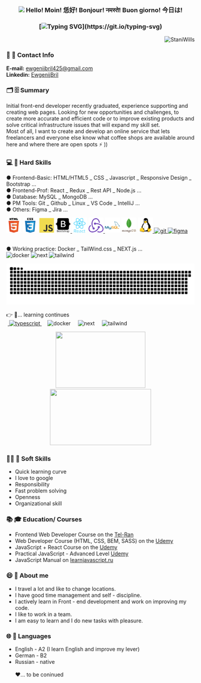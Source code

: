 <div align="center">
<h3><img src="https://media.giphy.com/media/hvRJCLFzcasrR4ia7z/giphy.gif" width="28"> Hello!  Moin! 恁好! Bonjour!  नमस्ते!  Buon giorno! 今日は!</h3>

<!-- <h3 align="center">Frontend Web Developer</h3> -->

### [![Typing SVG](https://readme-typing-svg.herokuapp.com?font=Fira+Code&pause=1000&width=535&lines=I'm+Ewgenij+Bril+💻+FrontEnd+Web+Developer!)](https://git.io/typing-svg)

<p align="right"> <img src="https://komarev.com/ghpvc/?username=EwgenijBril&label=Profile%20views&color=blueviolet&style=flat" alt="StaniWills" /> </p>
</div>

### **📧 📲 Contact Info**

<div align="left">

**E-mail:** ewgenijbril425@gmail.com <br/>
**Linkedin:** [EwgenijBril](https://www.linkedin.com/in/ewgenij-bril/)</div>

### **🗂 🗄 Summary**

<div align="left">  
Initial front-end developer recently graduated, experience supporting and creating web pages. Looking for new opportunities and challenges, to create more accurate and efficient code or to improve existing products and solve critical infrastructure issues that will expand my skill set.<br/>
Most of all, I want to create and develop an online service that lets freelancers and everyone else know what coffee shops are available around here and where there are open spots ⚡ ))<br/>
</div>

### **💻 🔭 Hard Skills**

<!-- <div align="left">
<a href="https://www.codewars.com/users/StaniWills" target="_blank" rel="noreferrer"> <img src="https://www.codewars.com/users/staniwills/badges/small" alt="codewars"/></a></div>
<div align="left"> -->

● Frontend-Basic: HTML/HTML5 _ CSS _ Javascript _ Responsive Design _ Bootstrap ... <br/>
● Frontend-Prof: React _ Redux _ Rest API _ Node.js ...<br/>
● Database: MySQL _ MongoDB ... <br/>
● PM Tools: Git _ Github _ Linux _ VS Code _ IntelliJ ... <br/>
● Others: Figma \_ Jira ...<br/>

 <!-- _ Typescript _  _ PostgreSQL _ Trello _ Adobe XD _ Photoshop _ Adobe Illustrator _ Webflow  GraphQL _ Gulp _ Webpack -->
<p><a href="https://www.w3.org/html/" target="_blank" rel="noreferrer"> <img src="https://raw.githubusercontent.com/devicons/devicon/master/icons/html5/html5-original-wordmark.svg" alt="html5" width="40" height="40"/></a>
<a href="https://www.w3schools.com/css/" target="_blank" rel="noreferrer"> <img src="https://raw.githubusercontent.com/devicons/devicon/master/icons/css3/css3-original-wordmark.svg" alt="css3" width="40" height="40"/></a>
<a href="https://developer.mozilla.org/en-US/docs/Web/JavaScript" target="_blank" rel="noreferrer"> <img src="https://raw.githubusercontent.com/devicons/devicon/master/icons/javascript/javascript-original.svg" alt="javascript" width="40" height="40"/></a>
<a href="https://getbootstrap.com" target="_blank" rel="noreferrer"> <img src="https://raw.githubusercontent.com/devicons/devicon/master/icons/bootstrap/bootstrap-plain-wordmark.svg" alt="bootstrap" width="40" height="40"/> </a>
<a href="https://reactjs.org/" target="_blank" rel="noreferrer"><img src="https://raw.githubusercontent.com/devicons/devicon/master/icons/react/react-original-wordmark.svg" alt="react" width="40" height="40"/></a>
<a href="https://redux.js.org" target="_blank" rel="noreferrer"> <img src="https://raw.githubusercontent.com/devicons/devicon/master/icons/redux/redux-original.svg" alt="redux" width="40" height="40"/> </a>
<a href="https://www.mysql.com/" target="_blank" rel="noreferrer"> <img src="https://raw.githubusercontent.com/devicons/devicon/master/icons/mysql/mysql-original-wordmark.svg" alt="mysql" width="40" height="40"/></a>
<a href="https://www.mongodb.com/" target="_blank" rel="noreferrer"> <img src="https://raw.githubusercontent.com/devicons/devicon/master/icons/mongodb/mongodb-original-wordmark.svg" alt="mongodb" width="40" height="40"/></a>
<a href="https://www.linux.org/" target="_blank" rel="noreferrer"> <img src="https://raw.githubusercontent.com/devicons/devicon/master/icons/linux/linux-original.svg" alt="linux" width="40" height="40"/> </a>
<a href="https://git-scm.com/" target="_blank" rel="noreferrer"> <img src="https://www.vectorlogo.zone/logos/git-scm/git-scm-icon.svg" alt="git" width="40" height="40"/> </a>
<a href="https://www.figma.com/" target="_blank" rel="noreferrer"> <img src="https://www.vectorlogo.zone/logos/figma/figma-icon.svg" alt="figma" width="40" height="40"/> </a><br/><br/>

● Working practice: Docker \_ TailWind.css \_ NEXT.js ...<br/>
<a><img src="https://devicon-website.vercel.app/api/docker/plain-wordmark.svg" alt=docker width="40" height="40"/></a>
<a><img src="https://devicon-website.vercel.app/api/nextjs/original-wordmark.svg?color=%23FFFFFF" alt=next width="60" height="60"/></a>
<a><img src="https://devicon-website.vercel.app/api/tailwindcss/original-wordmark.svg" alt=tailwind width="60" height="60"/></a>

<div align="left">

![snake gif](https://github.com/EwgenijBril/EwgenijBril/blob/main/github-contribution-grid-snake.svg)

</div>

👉 📖... learning continues<br/>
&nbsp;<a href="https://www.typescriptlang.org/" target="_blank" rel="noreferrer"> <img src="https://www.vectorlogo.zone/logos/typescriptlang/typescriptlang-icon.svg" alt="typescript" width="40" height="40"/> </a>&nbsp;
&nbsp;<a> <img src="https://devicon-website.vercel.app/api/docker/plain-wordmark.svg" alt=docker width="40" height="40"/> </a>&nbsp;
&nbsp;<a> <img src="https://devicon-website.vercel.app/api/nextjs/original-wordmark.svg?color=%23FFFFFF" alt=next width="60" height="60"/> </a>&nbsp;
&nbsp;<a> <img src="https://devicon-website.vercel.app/api/tailwindcss/original-wordmark.svg" alt=tailwind width="60" height="60"/> </a>&nbsp;

</div>
<div align="center">
<img src="https://github-readme-stats.vercel.app/api/top-langs?username=EwgenijBril&show_icons=true&locale=en&layout=compact" width="240"
        height="150" alt=""/>
<img src="https://github-readme-stats.vercel.app/api?username=EwgenijBril&show_icons=true&locale=en" width="270" height="150"
        />
<!-- <img src="https://github-readme-streak-stats.herokuapp.com/?user=StaniWills&&layout=compact" width="285" height="150"
      alt="" /> -->
</div>

### **🙋‍♂️ 🤝 Soft Skills**

- Quick learning curve<br/>
- I love to google<br/>
- Responsibility<br/>
- Fast problem solving<br/>
- Openness<br/>
- Organizational skill<br/>

### **📚 🎓 Education/ Courses**

- Frontend Web Developer Course on the [Tel-Ran](https://tel-ran.de)
- Web Developer Course (HTML, CSS, BEM, SASS) on the [Udemy](https://www.udemy.com/course/javascript_full/learn/lecture/14328446)
- JavaScript + React Course on the [Udemy](https://www.udemy.com/course/javascript_full/)
- Practical JavaScript - Advanced Level [Udemy](https://www.udemy.com/course/javascript_practice/learn/lecture/17690944?start=0#overview)
- JavaScript Manual on [learnjavascript.ru](https://learn.javascript.ru/)

### **😄 💬 About me**

- I travel a lot and like to change locations.
- I have good time management and self - discipline.
- I actively learn in Front - end development and work on improving my code.
- I like to work in a team.
- I am easy to learn and I do new tasks with pleasure.

### **🌐 🌱 Languages**

- English - A2 (I learn English and improve my lever)
- German - B2
- Russian - native
  <br/><br/>
  ❤️... to be coninued<br/>

<!-- 🌱 I’m currently learning ...HTML, CSS, JS, React </br>
👯 I’m looking to collaborate on ...</br>
🤔 I’m looking for help with ...</br>
💬 Ask me about ...</br>
📫 How to reach me: st.tonkikh@gmail.com </br>
😄 Pronouns: ...</br>
⚡ Fun fact: ...</br>  -->
